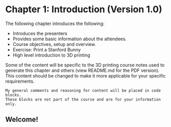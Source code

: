 # **Chapter 1: Introduction (Version 1.0)** #

The following chapter introduces the following:

* Introduces the presenters
* Provides some basic information about the attendees.
* Course objectives, setup and overview.
* Exercise: Print a Stanford Bunny
* High level introduction to 3D printing

Some of the content will be specific to the 3D printing course notes used to generate this chapter and others (view README.md for the PDF version). This content should be changed to make it more applicable for your specific requirements.

	My general comments and reasoning for content will be placed in code blocks.
	These blocks are not part of the course and are for your information only.

## Welcome! ##








